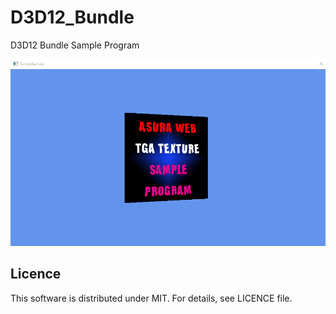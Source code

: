 ﻿# D3D12_Bundle
D3D12 Bundle Sample Program

![キャプチャー画像](./result.png)

Licence
--------------------

This software is distributed under MIT. For details, see LICENCE file.
